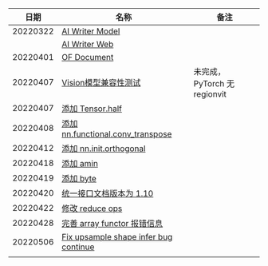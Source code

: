 
| 日期     | 名称                                                         | 备注                         |
| -------- | ------------------------------------------------------------ | ---------------------------- |
| 20220322 | [AI Writer Model](https://github.com/Oneflow-Inc/OneCloud/pull/79) |                              |
|          | [AI Writer Web](https://github.com/Oneflow-Inc/OneCloud/pull/78) |                              |
| 20220401 | [OF Document](https://github.com/Oneflow-Inc/oneflow-documentation/pull/458) |                              |
| 20220407 | [Vision模型兼容性测试](https://github.com/Oneflow-Inc/OneTeam/issues/1271) | 未完成，PyTorch 无 regionvit |
| 20220407 | [添加 Tensor.half](https://github.com/Oneflow-Inc/oneflow/pull/7971) |                              |
| 20220408 | [添加 nn.functional.conv_transpose](https://github.com/Oneflow-Inc/oneflow/pull/7991) |                              |
| 20220412 | [添加 nn.init.orthogonal](https://github.com/Oneflow-Inc/oneflow/pull/8009) |                              |
| 20220418 | [添加 amin](https://github.com/Oneflow-Inc/oneflow/pull/8042) |                              |
| 20220419 | [添加 byte](https://github.com/Oneflow-Inc/oneflow/pull/8053) |                              |
| 20220420 | [统一接口文档版本为 1.10](https://github.com/Oneflow-Inc/oneflow/pull/8058) |                              |
| 20220422 | [修改 reduce ops](https://github.com/Oneflow-Inc/oneflow/pull/8085) |                              |
| 20220428 | [完善 array functor 报错信息](https://github.com/Oneflow-Inc/oneflow/pull/8116) |                              |
| 20220506 | [Fix upsample shape infer bug continue](https://github.com/Oneflow-Inc/oneflow/pull/8159) |                              |
|          |                                                              |                              |

